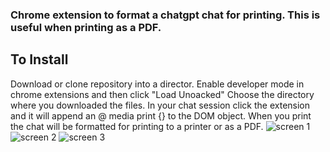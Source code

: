 ### Chrome extension to format a chatgpt chat for printing. This is useful when printing as a PDF. 

## To Install
Download or clone repository into a director. Enable developer mode in chrome extensions and then click "Load Unoacked" Choose the directory where you downloaded the files. 
In your chat session click the extension and it will append an @ media print {} to the DOM object. When you print the chat will be formatted for printing to a printer or as a PDF.
![screen 1](/images/screen-1.png)
![screen 2](/images/screen-2.png)
![screen 3](/images/screen-3.png)
